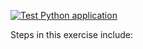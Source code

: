 [![Test Python application](https://github.com/laws3ed/Chapter7/actions/workflows/awsdev.yml/badge.svg)](https://github.com/laws3ed/Chapter7/actions/workflows/awsdev.yml)


Steps in this exercise include:
